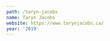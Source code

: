 ```yaml
---
path: /taryn-jacobs
name: Taryn Jacobs
website: https://www.tarynjacobs.ca/
year: '2019'
---
```

